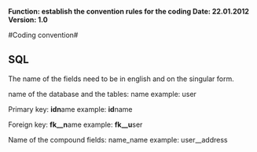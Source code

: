 **Function: establish the convention rules for the coding
Date: 22.01.2012
Version: 1.0**

#Coding convention#
## SQL ##
The name of the fields need to be in english and on the singular form.

name of the database and the tables: name
example: user

Primary key: **idn**ame
example: **id**name

Foreign key: **fk__n**ame 
example: **fk__u**ser

Name of the compound fields: name_name
example: user__address 


